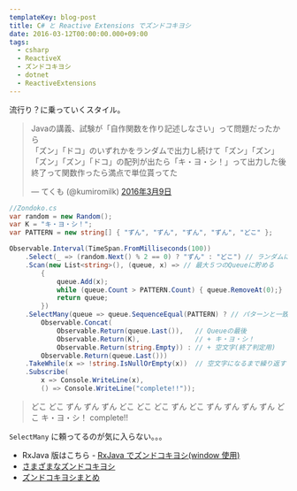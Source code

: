 ```yaml
---
templateKey: blog-post
title: C# と Reactive Extensions でズンドコキヨシ
date: 2016-03-12T00:00:00.000+09:00
tags:
  - csharp
  - ReactiveX
  - ズンドコキヨシ
  - dotnet
  - ReactiveExtensions
---
```


流行り？に乗っていくスタイル。
<!--more-->

<blockquote class="twitter-tweet" data-lang="ja"><p lang="ja" dir="ltr">Javaの講義、試験が「自作関数を作り記述しなさい」って問題だったから<br>「ズン」「ドコ」のいずれかをランダムで出力し続けて「ズン」「ズン」「ズン」「ズン」「ドコ」の配列が出たら「キ・ヨ・シ！」って出力した後終了って関数作ったら満点で単位貰ってた</p>&mdash; てくも (@kumiromilk) <a href="https://twitter.com/kumiromilk/status/707437861881180160">2016年3月9日</a></blockquote>
<script async src="//platform.twitter.com/widgets.js" charset="utf-8"></script>

```csharp
//Zondoko.cs
var random = new Random();
var K = "キ・ヨ・シ！";
var PATTERN = new string[] { "ずん", "ずん", "ずん", "ずん", "どこ" };

Observable.Interval(TimeSpan.FromMilliseconds(100))
    .Select(_ => (random.Next() % 2 == 0) ? "ずん" : "どこ") // ランダムに ずんorどこ
    .Scan(new List<string>(), (queue, x) => // 最大５つのQueueに貯める
        {
            queue.Add(x);
            while (queue.Count > PATTERN.Count) { queue.RemoveAt(0);}
            return queue;
        })
    .SelectMany(queue => queue.SequenceEqual(PATTERN) ? // パターンと一致したら…
        Observable.Concat(
            Observable.Return(queue.Last()),   // Queueの最後
            Observable.Return(K),              // + キ・ヨ・シ！
            Observable.Return(string.Empty)) : // + 空文字(終了判定用)
        Observable.Return(queue.Last()))
    .TakeWhile(x => !string.IsNullOrEmpty(x))  // 空文字になるまで繰り返す
    .Subscribe(
        x => Console.WriteLine(x),
        () => Console.WriteLine("complete!!"));
```

>どこ
どこ
ずん
ずん
ずん
どこ
どこ
どこ
ずん
どこ
ずん
ずん
ずん
ずん
どこ
キ・ヨ・シ！
complete!!

``SelectMany`` に頼ってるのが気に入らない。。。

* RxJava 版はこちら - [RxJava でズンドコキヨシ(window 使用)](http://qiita.com/amay077/items/2c8575753e37fcc94f87)
* [さまざまなズンドコキヨシ](http://qiita.com/B73W56H84/items/519e27a1aed5e6d5304f#%E3%81%82%E3%82%8F%E3%81%9B%E3%81%A6%E8%AA%AD%E3%81%BF%E3%81%9F%E3%81%84)
* [ズンドコキヨシまとめ](http://qiita.com/shunsugai@github/items/971a15461de29563bf90)
